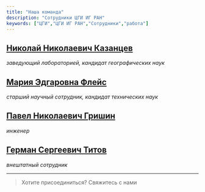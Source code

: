 ```yaml
---
title: "Наша команда"
description: "Сотрудники ЦГИ ИГ РАН"
keywords: ["ЦГИ","ЦГИ ИГ РАН","Сотрудники","работа"]
---
```


## [Николай Николаевич Казанцев](http://igras.ru/node/501)

*заведующий лабораторией, кандидат географических наук*


## [Мария Эдгаровна Флейс](http://igras.ru/node/499)

*старший научный сотрудник, кандидат технических наук*


## [Павел Николаевич Гришин](http://igras.ru/staff/2073)

*инженер*


## [Герман Сергеевич Титов](https://istina.msu.ru/profile/titovgs/)

*внештатный сотрудник*


---

> Хотите присоединиться? Свяжитесь с нами
